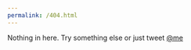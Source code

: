 ```yaml
---
permalink: /404.html
---
```

Nothing in here. Try something else or just tweet <a href="https://twitter.com/intent/tweet?url=http%3A%2F%2Ffiliptronicek.me%2F&text=Something%20wrong%20here%20@filiptronicek">@me</a>